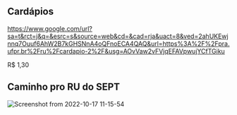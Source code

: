 ## Cardápios

https://www.google.com/url?sa=t&rct=j&q=&esrc=s&source=web&cd=&cad=rja&uact=8&ved=2ahUKEwjnnq7Ouuf6AhW2B7kGHSNnA4oQFnoECA4QAQ&url=https%3A%2F%2Fpra.ufpr.br%2Fru%2Fcardapio-2%2F&usg=AOvVaw2vFVjqEFAVpwujYCfTGiku

R$ 1,30

## Caminho pro RU do SEPT

![Screenshot from 2022-10-17 11-15-54](https://user-images.githubusercontent.com/19693879/196200891-34e02644-6479-415b-8178-f837a6bbb9ca.png)
